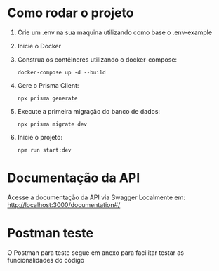 # Como rodar o projeto

1. Crie um .env na sua maquina utilizando como base o .env-example

2. Inicie o Docker

3. Construa os contêineres utilizando o docker-compose:

   ```shell
   docker-compose up -d --build
   ```

4. Gere o Prisma Client:

   ```shell
   npx prisma generate
   ```

5. Execute a primeira migração do banco de dados:

   ```shell
   npx prisma migrate dev
   ```

6. Inicie o projeto:
   ```shell
   npm run start:dev
   ```

# Documentação da API
Acesse a documentação da API via Swagger Localmente em:
[http://localhost:3000/documentation#/](http://localhost:3000/documentation#/)


# Postman teste

O Postman para teste segue em anexo para facilitar testar as funcionalidades do código
